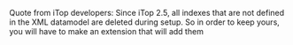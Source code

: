 Quote from iTop developers:
Since iTop 2.5, all indexes that are not defined in the XML datamodel are deleted during setup. 
So in order to keep yours, you will have to make an extension that will add them

